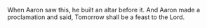 When Aaron saw this, he built an altar before it. And Aaron made a proclamation and said, Tomorrow shall be a feast to the Lord.
